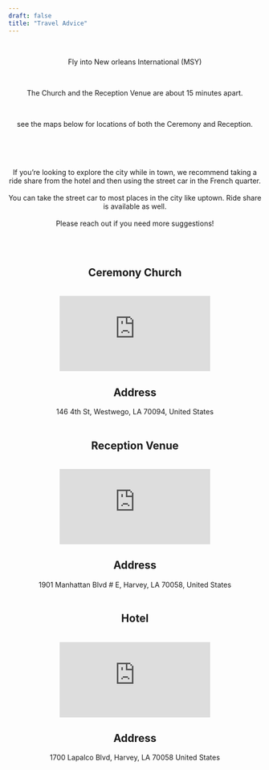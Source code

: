 ```yaml
---
draft: false
title: "Travel Advice"
---
```


<div style="text-align: center;">

<br>

Fly into New orleans International (MSY)

<br>

The Church and the Reception Venue are about 15 minutes apart. 

<br>

see the maps below for locations of both the Ceremony and Reception.

<br>
<br>
<br>

If you’re looking to explore the city while in town, we recommend taking a ride share from the hotel and then using the street car in the French quarter. 
<br>
<br>
You can take the street car to most places in the city like uptown. Ride share is available as well. 
<br>
<br>
Please reach out if you need more suggestions!

<br>
<br>

## Ceremony Church
<br>
<iframe class="google-map" style="border:0;" src="https://www.google.com/maps/embed?pb=!1m18!1m12!1m3!1d3459.259493683112!2d-90.05546802445232!3d29.885622675004008!2m3!1f0!2f0!3f0!3m2!1i1024!2i768!4f13.1!3m3!1m2!1s0x8620a6c9f8cc0759%3A0x501ba262c437c160!2sRoyal%20Palm!5e0!3m2!1sen!2sus!4v1719694947241!5m2!1sen!2sus" allowfullscreen="" loading="lazy" referrerpolicy="no-referrer-when-downgrade"></iframe>

<br>

## Address

146 4th St, 
Westwego, LA 
70094, 
United States
<br>
<br>

## Reception Venue
<br>
<iframe class="google-map" style="border:0;" src="https://www.google.com/maps/embed?pb=!1m18!1m12!1m3!1d3459.259493683112!2d-90.05546802445232!3d29.885622675004008!2m3!1f0!2f0!3f0!3m2!1i1024!2i768!4f13.1!3m3!1m2!1s0x8620a6c9f8cc0759%3A0x501ba262c437c160!2sRoyal%20Palm!5e0!3m2!1sen!2sus!4v1719694947241!5m2!1sen!2sus" allowfullscreen="" loading="lazy" referrerpolicy="no-referrer-when-downgrade"></iframe>

<br>

## Address 

1901 Manhattan Blvd # E, 
Harvey, LA 
70058,
United States
<br>
<br>

## Hotel
<br>
<iframe class="google-map" style="border:0;" src="https://www.google.com/maps/embed?pb=!1m18!1m12!1m3!1d3459.6001527915846!2d-90.0525516244527!3d29.875803175009022!2m3!1f0!2f0!3f0!3m2!1i1024!2i768!4f13.1!3m3!1m2!1s0x8620a131872daa43%3A0x66b72d449977c175!2sBest%20Western%20Plus%20Westbank!5e0!3m2!1sen!2sus!4v1719695297639!5m2!1sen!2sus" allowfullscreen="" loading="lazy" referrerpolicy="no-referrer-when-downgrade"></iframe>

<br>

## Address 

1700 Lapalco Blvd, 
Harvey, LA 
70058
United States




<!--## By train

Trains from London Paddington to Exeter St David’s are approx ~2hrs 15mins.

You would then need to travel by taxi.

## By taxi

Taxi from Exeter Station to Higher Eggbeer is approx. a 15-20min cab ride.

Please arrange cabs home for your group on Saturday night after the wedding.

<br>

**Taxi Companies:**

Exeter Cars - 01392 555555 ([website](https://www.exetercars.com/))

Apple Taxis Exeter - 01392 666 666 ([website](https://www.appletaxisexeter.co.uk/))

Andrew Mills Taxi - 01392 253588

## By car

**Note: Parking is available on site and cars can be left on site overnight**

Higher Eggbeer is a short drive from Exeter City Centre - approx. 15-20min drive.

From Exeter, take the A30 & exit towards Cheriton Bishop / Crockernwell / Drewsteignton / Tedburn / St Mary.

When you arrive in the village of Cheriton Bishop at the ‘The Old Thatch Inn’ pub on the left, take the next left turn (at the yellow house). This will lead you down a short country lane directly to Higher Eggbeer. There are signs pointing to the entrance.

 -->








</div>